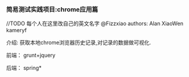 ﻿### 简易测试实践项目:chrome应用篇


//TODO 每个人在这里改自己的英文名字 @Fizzxiao
authors:
    Alan
    XiaoWen
    kameryf

介绍:
    获取本地chrome浏览器历史记录,对记录的数据做可视化.

前端：
    grunt+jquery

后端：
    spring*

